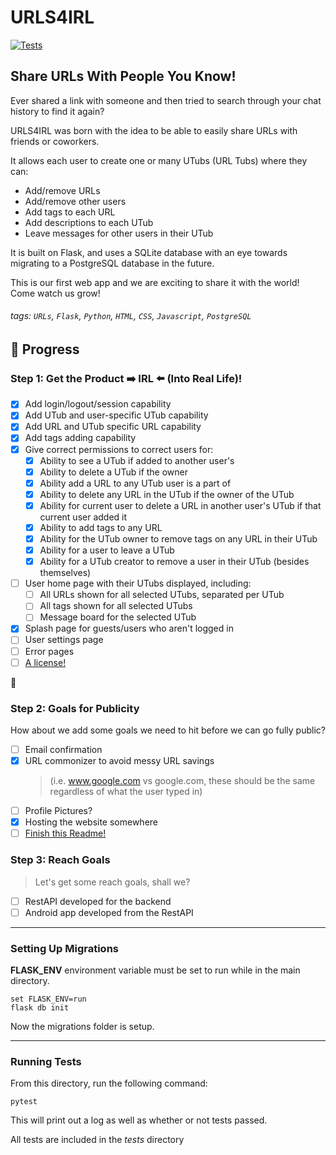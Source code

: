 # URLS4IRL

[![Tests](https://github.com/4IRL/urls4irl/actions/workflows/CI.yml/badge.svg)](https://github.com/4IRL/urls4irl/actions/workflows/CI.yml)

## Share URLs With People You Know!

Ever shared a link with someone and then tried to search through your chat history to find it again?

URLS4IRL was born with the idea to be able to easily share URLs with friends or coworkers.

It allows each user to create one or many UTubs (URL Tubs) where they can:

- Add/remove URLs
- Add/remove other users
- Add tags to each URL
- Add descriptions to each UTub
- Leave messages for other users in their UTub

It is built on Flask, and uses a SQLite database with an eye towards migrating to a PostgreSQL
database in the future.

This is our first web app and we are exciting to share it with the world! Come watch us grow!

###### tags: `URLs`, `Flask`, `Python`, `HTML`, `CSS`, `Javascript`, `PostgreSQL`

## :memo: Progress

### Step 1: Get the Product :arrow_right: IRL :arrow_left: (Into Real Life)!

- [x] Add login/logout/session capability
- [x] Add UTub and user-specific UTub capability
- [x] Add URL and UTub specific URL capability
- [x] Add tags adding capability
- [x] Give correct permissions to correct users for:
  - [x] Ability to see a UTub if added to another user's
  - [x] Ability to delete a UTub if the owner
  - [x] Ability add a URL to any UTub user is a part of
  - [x] Ability to delete any URL in the UTub if the owner of the UTub
  - [x] Ability for current user to delete a URL in another user's UTub if that current user added it
  - [x] Ability to add tags to any URL
  - [x] Ability for the UTub owner to remove tags on any URL in their UTub
  - [x] Ability for a user to leave a UTub
  - [x] Ability for a UTub creator to remove a user in their UTub (besides themselves)
- [ ] User home page with their UTubs displayed, including:
  - [ ] All URLs shown for all selected UTubs, separated per UTub
  - [ ] All tags shown for all selected UTubs
  - [ ] Message board for the selected UTub
- [x] Splash page for guests/users who aren't logged in
- [ ] User settings page
- [ ] Error pages
- [ ] [A license!](https://gist.github.com/nicolasdao/a7adda51f2f185e8d2700e1573d8a633)

:rocket:

### Step 2: Goals for Publicity

How about we add some goals we need to hit before we can go fully public?

- [ ] Email confirmation
- [x] URL commonizer to avoid messy URL savings
  > (i.e. www.google.com vs google.com, these should be the same regardless of what the user typed in)
- [ ] Profile Pictures?
- [x] Hosting the website somewhere
- [ ] [Finish this Readme!](https://hackmd.io/2uvlNeFrT-qBu3qiXTcC6w?both)

### Step 3: Reach Goals

> Let's get some reach goals, shall we?

- [ ] RestAPI developed for the backend
- [ ] Android app developed from the RestAPI

---

### **Setting Up Migrations**

**FLASK_ENV** environment variable must be set to run while in the main directory.

```
set FLASK_ENV=run
flask db init
```

Now the migrations folder is setup.

---

### **Running Tests**

From this directory, run the following command:

```
pytest
```

This will print out a log as well as whether or not tests passed.

All tests are included in the _tests_ directory
